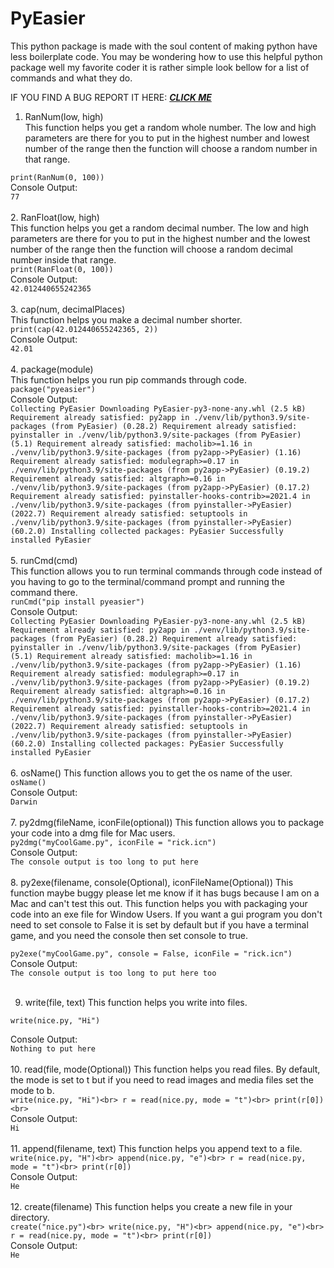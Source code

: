 # PyEasier

This python package is made with the soul content of
making python have less boilerplate code. You may be 
wondering how to use this helpful python package
well my favorite coder it is rather simple look 
bellow for a list of commands and what they do.



IF YOU FIND A BUG REPORT IT HERE: [_**CLICK ME**_](https://github.com/YellowBoyYams/PyEasier/issues)

1. RanNum(low, high)<br/>
This function helps you get a random whole number.
The low and high parameters are there for you to
put in the highest number and lowest number of the range then the 
function will choose a random number in that range.

``
print(RanNum(0, 100))
``<br/>
Console Output:<br/>
``77``<br><br>
2. RanFloat(low, high)<br/>
This function helps you get a random decimal number.
The low and high parameters are there for you to put
in the highest number and the lowest number of the range then the function will choose a random decimal number
inside that range.<br>
``
print(RanFloat(0, 100))
``<br/>
Console Output:<br/>
``42.012440655242365``<br><br>
3. cap(num, decimalPlaces)<br/>
This function helps you make a decimal number shorter.<br>
``
print(cap(42.012440655242365, 2))
``<br/>
Console Output:<br/>
``42.01``<br><br>
4. package(module)<br>
This function helps you run pip commands through code.<br>
``
package("pyeasier")
``<br/>
Console Output:<br/>
``Collecting PyEasier
  Downloading PyEasier-py3-none-any.whl (2.5 kB)
Requirement already satisfied: py2app in ./venv/lib/python3.9/site-packages (from PyEasier) (0.28.2)
Requirement already satisfied: pyinstaller in ./venv/lib/python3.9/site-packages (from PyEasier) (5.1)
Requirement already satisfied: macholib>=1.16 in ./venv/lib/python3.9/site-packages (from py2app->PyEasier) (1.16)
Requirement already satisfied: modulegraph>=0.17 in ./venv/lib/python3.9/site-packages (from py2app->PyEasier) (0.19.2)
Requirement already satisfied: altgraph>=0.16 in ./venv/lib/python3.9/site-packages (from py2app->PyEasier) (0.17.2)
Requirement already satisfied: pyinstaller-hooks-contrib>=2021.4 in ./venv/lib/python3.9/site-packages (from pyinstaller->PyEasier) (2022.7)
Requirement already satisfied: setuptools in ./venv/lib/python3.9/site-packages (from pyinstaller->PyEasier) (60.2.0)
Installing collected packages: PyEasier
Successfully installed PyEasier
``<br><br>
5. runCmd(cmd)<br>
This function allows you to run terminal commands through code instead of you having to go to the terminal/command prompt and running the command there.<br>
``
runCmd("pip install pyeasier")
``<br/>
Console Output:<br/>
``Collecting PyEasier
  Downloading PyEasier-py3-none-any.whl (2.5 kB)
Requirement already satisfied: py2app in ./venv/lib/python3.9/site-packages (from PyEasier) (0.28.2)
Requirement already satisfied: pyinstaller in ./venv/lib/python3.9/site-packages (from PyEasier) (5.1)
Requirement already satisfied: macholib>=1.16 in ./venv/lib/python3.9/site-packages (from py2app->PyEasier) (1.16)
Requirement already satisfied: modulegraph>=0.17 in ./venv/lib/python3.9/site-packages (from py2app->PyEasier) (0.19.2)
Requirement already satisfied: altgraph>=0.16 in ./venv/lib/python3.9/site-packages (from py2app->PyEasier) (0.17.2)
Requirement already satisfied: pyinstaller-hooks-contrib>=2021.4 in ./venv/lib/python3.9/site-packages (from pyinstaller->PyEasier) (2022.7)
Requirement already satisfied: setuptools in ./venv/lib/python3.9/site-packages (from pyinstaller->PyEasier) (60.2.0)
Installing collected packages: PyEasier
Successfully installed PyEasier``<br><br>
6. osName()
This function allows you to get the os name of the user.<br>
``
osName()
``<br/>
Console Output:<br/>
``Darwin``<br><br>
7. py2dmg(fileName, iconFile(optional))
This function allows you to package your code into a dmg file for Mac users.<br>
``
py2dmg("myCoolGame.py", iconFile = "rick.icn")
``<br/>
Console Output:<br/>
``
The console output is too long to put here
``<br><br>
8. py2exe(filename, console(Optional), iconFileName(Optional))
This function maybe buggy please let me know if it has bugs because I am on a Mac and can't test this out.
This function helps you with packaging your code into an exe file for Window Users. If you want a gui program you don't need to set 
console to False it is set by default but if you have a terminal game, and you need the console then set console to true.<br>

``
py2exe("myCoolGame.py", console = False, iconFile = "rick.icn")
``<br/>
Console Output:
<br/>
``The console output is too long to put here too``<br><br>

9. write(file, text)
This function helps you write into files.<br>

``
write(nice.py, "Hi")
``<br/>

Console Output:
<br/>
``
Nothing to put here
``<br><br>
10. read(file, mode(Optional))
This function helps you read files. By default, the mode is set to t but if you need to read images and media files set the mode to b.<br>
``
write(nice.py, "Hi")<br>
r = read(nice.py, mode = "t")<br>
print(r[0])<br>
``<br>
Console Output:<br/>
``
Hi
``<br><br>
11. append(filename, text)
This function helps you append text to a file.<br>
``
write(nice.py, "H")<br>
append(nice.py, "e")<br>
r = read(nice.py, mode = "t")<br>
print(r[0])
``<br>
Console Output:<br>
``
He
``<br><br>
12. create(filename)
This function helps you create a new file in your directory.<br>
``
create("nice.py")<br>
write(nice.py, "H")<br>
append(nice.py, "e")<br>
r = read(nice.py, mode = "t")<br>
print(r[0])
``<br>
Console Output:
<br>
``
He
``<br><br>